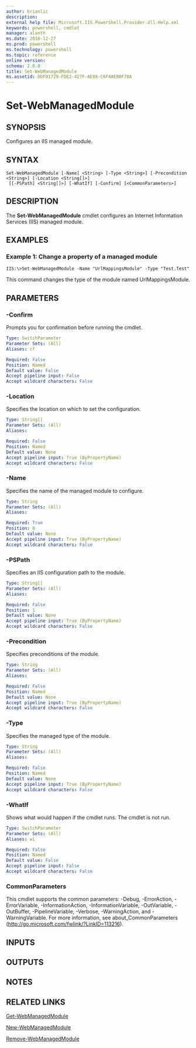 ```yaml
---
author: brianlic
description: 
external help file: Microsoft.IIS.PowerShell.Provider.dll-Help.xml
keywords: powershell, cmdlet
manager: alanth
ms.date: 2016-12-27
ms.prod: powershell
ms.technology: powershell
ms.topic: reference
online version: 
schema: 2.0.0
title: Set-WebManagedModule
ms.assetid: DDF01729-FDE2-427F-AE88-C6F4AE80F70A
---
```


# Set-WebManagedModule

## SYNOPSIS
Configures an IIS managed module.

## SYNTAX

```
Set-WebManagedModule [-Name] <String> [-Type <String>] [-Precondition <String>] [-Location <String[]>]
 [[-PSPath] <String[]>] [-WhatIf] [-Confirm] [<CommonParameters>]
```

## DESCRIPTION
The **Set-WebManagedModule** cmdlet configures an Internet Information Services (IIS) managed module.

## EXAMPLES

### Example 1: Change a property of a managed module
```
IIS:\>Set-WebManagedModule -Name "UrlMappingsModule" -Type "Test.Test"
```

This command changes the type of the module named UrlMappingsModule.

## PARAMETERS

### -Confirm
Prompts you for confirmation before running the cmdlet.

```yaml
Type: SwitchParameter
Parameter Sets: (All)
Aliases: cf

Required: False
Position: Named
Default value: False
Accept pipeline input: False
Accept wildcard characters: False
```

### -Location
Specifies the location on which to set the configuration.

```yaml
Type: String[]
Parameter Sets: (All)
Aliases: 

Required: False
Position: Named
Default value: None
Accept pipeline input: True (ByPropertyName)
Accept wildcard characters: False
```

### -Name
Specifies the name of the managed module to configure.

```yaml
Type: String
Parameter Sets: (All)
Aliases: 

Required: True
Position: 0
Default value: None
Accept pipeline input: True (ByPropertyName)
Accept wildcard characters: False
```

### -PSPath
Specifies an IIS configuration path to the module.

```yaml
Type: String[]
Parameter Sets: (All)
Aliases: 

Required: False
Position: 1
Default value: None
Accept pipeline input: True (ByPropertyName)
Accept wildcard characters: False
```

### -Precondition
Specifies preconditions of the module.

```yaml
Type: String
Parameter Sets: (All)
Aliases: 

Required: False
Position: Named
Default value: None
Accept pipeline input: True (ByPropertyName)
Accept wildcard characters: False
```

### -Type
Specifies the managed type of the module.

```yaml
Type: String
Parameter Sets: (All)
Aliases: 

Required: False
Position: Named
Default value: None
Accept pipeline input: True (ByPropertyName)
Accept wildcard characters: False
```

### -WhatIf
Shows what would happen if the cmdlet runs.
The cmdlet is not run.

```yaml
Type: SwitchParameter
Parameter Sets: (All)
Aliases: wi

Required: False
Position: Named
Default value: False
Accept pipeline input: False
Accept wildcard characters: False
```

### CommonParameters
This cmdlet supports the common parameters: -Debug, -ErrorAction, -ErrorVariable, -InformationAction, -InformationVariable, -OutVariable, -OutBuffer, -PipelineVariable, -Verbose, -WarningAction, and -WarningVariable. For more information, see about_CommonParameters (http://go.microsoft.com/fwlink/?LinkID=113216).

## INPUTS

## OUTPUTS

## NOTES

## RELATED LINKS

[Get-WebManagedModule](./Get-WebManagedModule.md)

[New-WebManagedModule](./New-WebManagedModule.md)

[Remove-WebManagedModule](./Remove-WebManagedModule.md)

